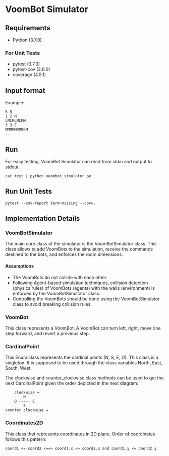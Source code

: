 # VoomBot Simulator

## Requirements

* Python (3.7.0)

### For Unit Tests

* pytest (3.7.3)
* pytest-cov (2.6.0)
* coverage (4.5.1)

## Input format

Example:

    5 5
    1 2 N
    LMLMLMLMM
    3 3 E
    MMRMMRMRRM
    ...

## Run

For easy testing, VoomBot Simulator can read from _stdin_ and output to _stdout_.

    cat test | python voombot_simulator.py

## Run Unit Tests

    pytest --cov-report term-missing --cov=.

## Implementation Details

### VoomBotSimulator

The main core class of the simulator is the VoomBotSimulator class. This class allows to add VoomBots to the simulation, receive the commands destined to the bots, and enforces the room dimensions.

#### Assumptions

* The VoomBots do not collide with each other.
* Following Agent-based simulation techniques, collision detection (physics rules) of VoomBots (agents) with the walls (environment) is enforced by the VoomBotSimultator class.
* Controlling the VoomBots should be done using the VoomBotSimulator class to avoid breaking collision rules.

### VoomBot

This class represents a VoomBot. A VoomBot can turn left, right, move one step forward, and revert a previous step.

### CardinalPoint

This Enum class represents the cardinal points (N, S, E, O). This class is a singleton. It is supposed to be used through the class variables North, East, South, West.

The clockwise and counter_clockwise class methods can be used to get the next CardinalPoint given the order depicted in the next diagram:

        clockwise →
            N
        O ----- E
            S
    counter clockwise →

### Coordinates2D

This class that represents coordinates in 2D plane. Order of coordinates follows this pattern:

    coord1 <= coord2 <==> coord1.x <= coord2.x and coord1.y <= coord2.y